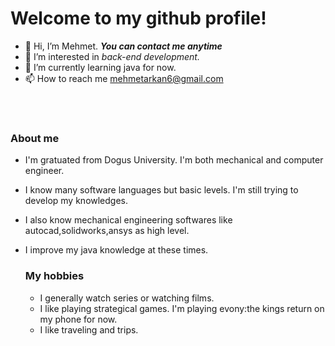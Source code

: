 # Welcome to my github profile!
- 👋 Hi, I’m Mehmet. ***You can contact me anytime*** 
- 👀 I’m interested in *back-end development.*
- 🌱 I’m currently learning java for now.
- 📫 How to reach me mehmetarkan6@gmail.com

<br> 
<br>

### About me
  
- I'm gratuated from Dogus University. I'm both mechanical and computer engineer. 
- I know many software languages but basic levels. I'm still trying to develop my knowledges.
- I also know mechanical engineering softwares like autocad,solidworks,ansys as high level.
- I improve my java knowledge at these times.
  <br>
  
  ### My hobbies
  - I generally watch series or watching films.
  - I like playing strategical games. I'm playing evony:the kings return on my phone for now.
  - I like traveling and trips.
